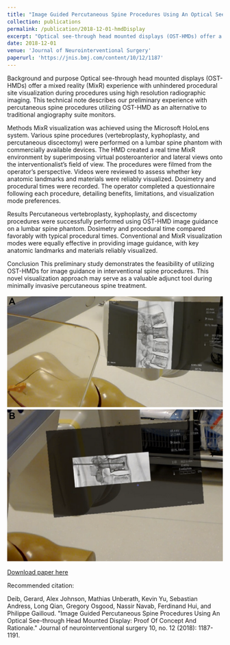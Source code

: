 ```yaml
---
title: "Image Guided Percutaneous Spine Procedures Using An Optical See-through Head Mounted Display: Proof Of Concept And Rationale"
collection: publications
permalink: /publication/2018-12-01-hmdDisplay
excerpt: "Optical see-through head mounted displays (OST-HMDs) offer a mixed reality (MixR) experience with unhindered procedural site visualization during procedures using high resolution radiographic imaging. This technical note describes our preliminary experience with percutaneous spine procedures utilizing OST-HMD as an alternative to traditional angiography suite monitors. MixR visualization was achieved using the Microsoft HoloLens system. Various spine procedures (vertebroplasty, kyphoplasty, and percutaneous discectomy) were performed on a lumbar spine phantom with commercially available devices. The HMD created a real time MixR environment by superimposing virtual posteroanterior and lateral views…<br/><img src='/images/hmdDisplayTeaser.png'>"
date: 2018-12-01
venue: 'Journal of Neurointerventional Surgery'
paperurl: 'https://jnis.bmj.com/content/10/12/1187'
---
```

Background and purpose 
Optical see-through head mounted displays (OST-HMDs) offer a mixed reality (MixR) experience with unhindered procedural site visualization during procedures using high resolution radiographic imaging. This technical note describes our preliminary experience with percutaneous spine procedures utilizing OST-HMD as an alternative to traditional angiography suite monitors.

Methods 
MixR visualization was achieved using the Microsoft HoloLens system. Various spine procedures (vertebroplasty, kyphoplasty, and percutaneous discectomy) were performed on a lumbar spine phantom with commercially available devices. The HMD created a real time MixR environment by superimposing virtual posteroanterior and lateral views onto the interventionalist’s field of view. The procedures were filmed from the operator’s perspective. Videos were reviewed to assess whether key anatomic landmarks and materials were reliably visualized. Dosimetry and procedural times were recorded. The operator completed a questionnaire following each procedure, detailing benefits, limitations, and visualization mode preferences.

Results 
Percutaneous vertebroplasty, kyphoplasty, and discectomy procedures were successfully performed using OST-HMD image guidance on a lumbar spine phantom. Dosimetry and procedural time compared favorably with typical procedural times. Conventional and MixR visualization modes were equally effective in providing image guidance, with key anatomic landmarks and materials reliably visualized.

Conclusion 
This preliminary study demonstrates the feasibility of utilizing OST-HMDs for image guidance in interventional spine procedures. This novel visualization approach may serve as a valuable adjunct tool during minimally invasive percutaneous spine treatment.

![Teaser](/images/hmdDisplayTeaser.png)

[Download paper here](https://jnis.bmj.com/content/neurintsurg/10/12/1187.full.pdf)


Recommended citation: 

Deib, Gerard, Alex Johnson, Mathias Unberath, Kevin Yu, Sebastian Andress, Long Qian, Gregory Osgood, Nassir Navab, Ferdinand Hui, and Philippe Gailloud. "Image Guided Percutaneous Spine Procedures Using An Optical See-through Head Mounted Display: Proof Of Concept And Rationale." Journal of neurointerventional surgery 10, no. 12 (2018): 1187-1191.